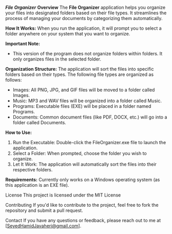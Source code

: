 _**File Organizer**_
**Overview**
The **File Organizer** application helps you organize your files into designated folders based on their file types. It streamlines the process of managing your documents by categorizing them automatically.

**How It Works:**
When you run the application, it will prompt you to select a folder anywhere on your system that you want to organize.

**Important Note:**
- This version of the program does not organize folders within folders. It only organizes files in the selected folder.

**Organization Structure:**
The application will sort the files into specific folders based on their types. The following file types are organized as follows:
- Images: All PNG, JPG, and GIF files will be moved to a folder called Images.
- Music: MP3 and WAV files will be organized into a folder called Music.
- Programs: Executable files (EXE) will be placed in a folder named Programs.
- Documents: Common document files (like PDF, DOCX, etc.) will go into a folder called Documents.

**How to Use:**
1. Run the Executable: Double-click the FileOrganizer.exe file to launch the application.
2. Select a Folder: When prompted, choose the folder you wish to organize.
3. Let It Work: The application will automatically sort the files into their respective folders.

**Requirements:**
Currently only works on a Windows operating system (as this application is an EXE file).

License
This project is licensed under the MIT License

Contributing
If you'd like to contribute to the project, feel free to fork the repository and submit a pull request.

Contact
If you have any questions or feedback, please reach out to me at [SeyedHamidJavaheri@gmail.com].
